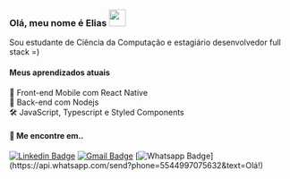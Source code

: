 ### Olá, meu nome é Elias <img src="https://media.giphy.com/media/hvRJCLFzcasrR4ia7z/giphy.gif" width="30" >
Sou estudante de Ciência da Computação e estagiário desenvolvedor full stack =)

####  Meus aprendizados atuais

📲 Front-end Mobile com React Native  
📡 Back-end com Nodejs  
🛠️ JavaScript, Typescript e Styled Components 


#### 💬 Me encontre em..

[![Linkedin Badge](https://img.shields.io/badge/-LinkedIn-blue?style=flat-square&logo=Linkedin&logoColor=white&link=https://www.linkedin.com/in/elias-lima-da-silva-a933a713a/)](https://www.linkedin.com/in/elias-lima-da-silva-a933a713a/) 
[![Gmail Badge](https://img.shields.io/badge/-sci.eliaslima@gmail.com-c14438?style=flat-square&logo=Gmail&logoColor=white&link=mailto:sci.eliaslima@gmail.com)](mailto:sci.eliaslima@gmail.com)
[![Whatsapp Badge](https://img.shields.io/badge/-Whatsapp-4CA143?style=flat-square&labelColor=4CA143&logo=whatsapp&logoColor=white&link=https://api.whatsapp.com/send?phone=5544997075632&text=Olá!)](https://api.whatsapp.com/send?phone=5544997075632&text=Olá!)



